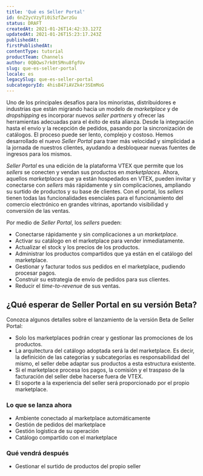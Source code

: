 ```yaml
---
title: 'Qué es Seller Portal'
id: 6nZ2ycVzyTi0i5zfZwrzGu
status: DRAFT
createdAt: 2021-01-26T14:42:33.127Z
updatedAt: 2021-01-26T15:23:17.243Z
publishedAt: 
firstPublishedAt: 
contentType: tutorial
productTeam: Channels
author: 0QBQws7rk0t5Mnu8fgfUv
slug: que-es-seller-portal
locale: es
legacySlug: que-es-seller-portal
subcategoryId: 4hisB47iAVZk4r3SEmMoG
---
```


Uno de los principales desafíos para los minoristas, distribuidores e industrias que están migrando hacia un modelo de *marketplace* y de *dropshipping* es incorporar nuevos *seller partners* y ofrecer las herramientas adecuadas para el éxito de esta alianza. Desde la integración hasta el envío y la recepción de pedidos, pasando por la sincronización de catálogos. El proceso puede ser lento, complejo y costoso. Hemos desarrollado el nuevo *Seller Portal* para traer más velocidad y simplicidad a la jornada de nuestros clientes, ayudando a desbloquear nuevas fuentes de ingresos para los mismos.

*Seller Portal* es una edición de la plataforma VTEX que permite que los *sellers* se conecten y vendan sus productos en *marketplaces*. Ahora, aquellos *marketplaces* que ya están hospedados en VTEX, pueden invitar y conectarse con *sellers* más rápidamente y sin complicaciones, ampliando su surtido de productos y su base de clientes. Con el portal, los *sellers* tienen todas las funcionalidades esenciales para el funcionamiento del comercio electrónico en grandes vitrinas, aportando visibilidad y conversión de las ventas.

Por medio de *Seller Portal*, los *sellers* pueden:

- Conectarse rápidamente y sin complicaciones a un *marketplace*. 
- Activar su catálogo en el marketplace para vender inmediatamente. 
- Actualizar el stock y los precios de los productos. 
- Administrar los productos compartidos que ya están en el catálogo del marketplace. 
- Gestionar y facturar todos sus pedidos en el marketplace, pudiendo procesar pagos. 
- Construir su estrategia de envío de pedidos para sus clientes.
- Reducir el *time-to-revenue* de sus ventas. 

## ¿Qué esperar de Seller Portal en su versión Beta?

Conozca algunos detalles sobre el lanzamiento de la versión Beta de Seller Portal:     

- Solo los marketplaces podrán crear y gestionar las promociones de los productos.  
- La arquitectura del catálogo adoptada será la del marketplace. Es decir, la definición de las categorías y subcategorías es responsabilidad del mismo, el seller debe adaptar sus productos a esta estructura existente.   
- Si el marketplace procesa los pagos, la comisión y el traspaso de la facturación del seller debe hacerse fuera de VTEX.   
- El soporte a la experiencia del seller será proporcionado por el propio marketplace.  

### Lo que se lanza ahora

- Ambiente conectado al marketplace automáticamente  
- Gestión de pedidos del marketplace   
- Gestión logística de su operación  
- Catálogo compartido con el marketplace   

### Qué vendrá después  
- Gestionar el surtido de productos del propio seller  


